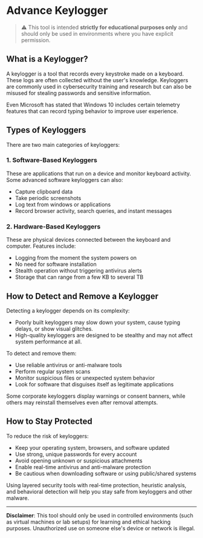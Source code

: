 # Advance Keylogger

> ⚠️ This tool is intended **strictly for educational purposes only** and should only be used in environments where you have explicit permission.

## What is a Keylogger?

A keylogger is a tool that records every keystroke made on a keyboard. These logs are often collected without the user's knowledge. Keyloggers are commonly used in cybersecurity training and research but can also be misused for stealing passwords and sensitive information.

Even Microsoft has stated that Windows 10 includes certain telemetry features that can record typing behavior to improve user experience.

## Types of Keyloggers

There are two main categories of keyloggers:

### 1. Software-Based Keyloggers

These are applications that run on a device and monitor keyboard activity. Some advanced software keyloggers can also:

- Capture clipboard data
- Take periodic screenshots
- Log text from windows or applications
- Record browser activity, search queries, and instant messages

### 2. Hardware-Based Keyloggers

These are physical devices connected between the keyboard and computer. Features include:

- Logging from the moment the system powers on
- No need for software installation
- Stealth operation without triggering antivirus alerts
- Storage that can range from a few KB to several TB

## How to Detect and Remove a Keylogger

Detecting a keylogger depends on its complexity:

- Poorly built keyloggers may slow down your system, cause typing delays, or show visual glitches.
- High-quality keyloggers are designed to be stealthy and may not affect system performance at all.

To detect and remove them:

- Use reliable antivirus or anti-malware tools
- Perform regular system scans
- Monitor suspicious files or unexpected system behavior
- Look for software that disguises itself as legitimate applications

Some corporate keyloggers display warnings or consent banners, while others may reinstall themselves even after removal attempts.

## How to Stay Protected

To reduce the risk of keyloggers:

- Keep your operating system, browsers, and software updated
- Use strong, unique passwords for every account
- Avoid opening unknown or suspicious attachments
- Enable real-time antivirus and anti-malware protection
- Be cautious when downloading software or using public/shared systems

Using layered security tools with real-time protection, heuristic analysis, and behavioral detection will help you stay safe from keyloggers and other malware.

---

**Disclaimer**: This tool should only be used in controlled environments (such as virtual machines or lab setups) for learning and ethical hacking purposes. Unauthorized use on someone else's device or network is illegal.
